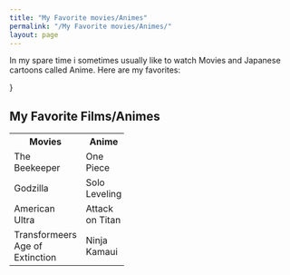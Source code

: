 ```yaml
---
title: "My Favorite movies/Animes"
permalink: "/My Favorite movies/Animes/"
layout: page
---
```

<p> In my spare time i sometimes usually like to watch Movies and Japanese cartoons called Anime. Here are my favorites:</p>



}
</style>
<body>

<h2>My Favorite Films/Animes</h2>

<table style="width:40%">
  <tr>
   <th>Movies</th>
   <th>Anime</th>
  </tr>
  <tr>
   <td>The Beekeeper</td>
   <td>One Piece </td>
  </tr>
  <tr>
   <td>Godzilla</td>
   <td>Solo Leveling</td>
  </tr>
</tr>
   <td>American Ultra</td>
   <td>Attack on Titan</td>
</tr>
</tr>
  <td>Transformeers Age of Extinction</td>
  <td>Ninja Kamaui</td>
</table>
</body>
</html>
